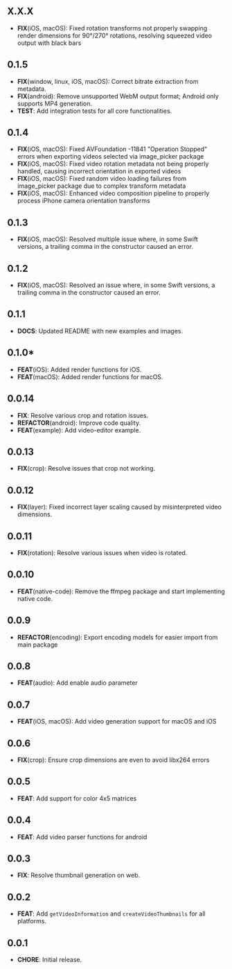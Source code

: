 ## X.X.X
- **FIX**(iOS, macOS): Fixed rotation transforms not properly swapping render dimensions for 90°/270° rotations, resolving squeezed video output with black bars

## 0.1.5
- **FIX**(window, linux, iOS, macOS): Correct bitrate extraction from metadata. 
- **FIX**(android): Remove unsupported WebM output format; Android only supports MP4 generation. 
- **TEST**: Add integration tests for all core functionalities.

## 0.1.4
- **FIX**(iOS, macOS): Fixed AVFoundation -11841 "Operation Stopped" errors when exporting videos selected via image_picker package
- **FIX**(iOS, macOS): Fixed video rotation metadata not being properly handled, causing incorrect orientation in exported videos
- **FIX**(iOS, macOS): Fixed random video loading failures from image_picker package due to complex transform metadata
- **FIX**(iOS, macOS): Enhanced video composition pipeline to properly process iPhone camera orientation transforms

## 0.1.3
- **FIX**(iOS, macOS): Resolved multiple issue where, in some Swift versions, a trailing comma in the constructor caused an error.

## 0.1.2
- **FIX**(iOS, macOS): Resolved an issue where, in some Swift versions, a trailing comma in the constructor caused an error.

## 0.1.1
- **DOCS**: Updated README with new examples and images.

## 0.1.0* 
- **FEAT**(iOS): Added render functions for iOS.
- **FEAT**(macOS): Added render functions for macOS.

## 0.0.14
- **FIX**: Resolve various crop and rotation issues.
- **REFACTOR**(android): Improve code quality.
- **FEAT**(example): Add video-editor example.

## 0.0.13
- **FIX**(crop): Resolve issues that crop not working.

## 0.0.12
- **FIX**(layer): Fixed incorrect layer scaling caused by misinterpreted video dimensions.

## 0.0.11
- **FIX**(rotation): Resolve various issues when video is rotated.

## 0.0.10
- **FEAT**(native-code): Remove the ffmpeg package and start implementing native code.

## 0.0.9
- **REFACTOR**(encoding): Export encoding models for easier import from main package

## 0.0.8
- **FEAT**(audio): Add enable audio parameter

## 0.0.7
- **FEAT**(iOS, macOS): Add video generation support for macOS and iOS

## 0.0.6
- **FIX**(crop): Ensure crop dimensions are even to avoid libx264 errors

## 0.0.5
- **FEAT**: Add support for color 4x5 matrices

## 0.0.4
- **FEAT**: Add video parser functions for android

## 0.0.3
- **FIX**: Resolve thumbnail generation on web.

## 0.0.2
- **FEAT**: Add `getVideoInformation` and `createVideoThumbnails` for all platforms.

## 0.0.1

- **CHORE**: Initial release.
